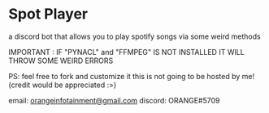 # Spot Player
 a discord bot that allows you to play spotify songs via some weird methods 
 
 IMPORTANT : IF "PYNACL" and "FFMPEG" IS NOT INSTALLED IT WILL THROW SOME WEIRD ERRORS
 
 PS: feel free to fork and customize it this is not going to be hosted by me! (credit would be appreciated :>)
 
 email: orangeinfotainment@gmail.com
 discord: ORANGE#5709
